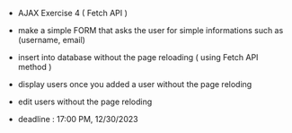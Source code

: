 - AJAX Exercise 4 ( Fetch API )


- make a simple FORM that asks the user for simple informations such as (username, email)

- insert into database without the page reloading ( using Fetch API method )

- display users once you added a user without the page reloding

- edit users without the page reloding

- deadline : 17:00 PM,  12/30/2023

